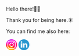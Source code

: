 <p>Hello there!👋🏼 </p> 
<p>Thank you for being here.☀️</p> 

<p>You can find me also here:</p>
<a href="https://www.instagram.com/timova.dev"> <img height="30px" width="30px" alt="Instagram logo" src="./assets/instagram-logo.png" /></a> 
<a href="https://www.linkedin.com/in/verica-timova"> <img height="30px" width="30px" alt="Linkedin logo" src="./assets/linkedin-logo.png" /></a> 
